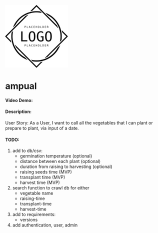 <img src="placeholder-logo.png" alt="placeholder-logo" width="200" />


# ampual
#### Video Demo: <URL HERE>
#### Description:
User Story: As a User, I want to call all the vegetables that I can plant or prepare to plant,
via input of a date.


#### TODO:
1. add to db/csv:
    - germination temperature (optional)
    - distance between each plant (optional)
    - duration from raising to harvesting (optional)
    - raising seeds time (MVP)
    - transplant time (MVP)
    - harvest time (MVP)
2. search function to crawl db for either
    - vegetable name
    - raising-time
    - transplant-time
    - harvest-time
3. add to requirements:
    - versions
4. add authentication, user, admin
